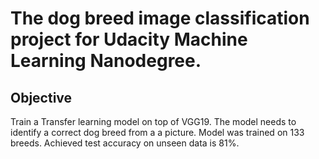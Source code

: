 # The dog breed image classification project for Udacity Machine Learning Nanodegree.

## Objective
Train a Transfer learning model on top of VGG19. The model needs to identify a correct dog breed from a a picture. Model was trained on 133 breeds.
Achieved test accuracy on unseen data is 81%.
